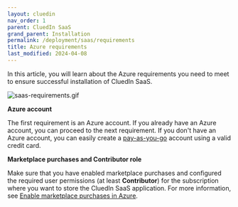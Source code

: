 ```yaml
---
layout: cluedin
nav_order: 1
parent: CluedIn SaaS
grand_parent: Installation
permalink: /deployment/saas/requirements
title: Azure requirements
last_modified: 2024-04-08
---
```


In this article, you will learn about the Azure requirements you need to meet to ensure successful installation of CluedIn SaaS.

![saas-requirements.gif](../../assets/images/deployment/saas-install/saas-requirements.gif)

**Azure account**

The first requirement is an Azure account. If you already have an Azure account, you can proceed to the next requirement. If you don't have an Azure account, you can easily create a [pay-as-you-go](https://azure.microsoft.com/en-us/pricing/purchase-options/pay-as-you-go/search/?ef_id=_k_EAIaIQobChMIwOntxpn2hAMV_AYGAB3AMAFmEAAYASAAEgJ8LPD_BwE_k_&OCID=AIDcmmbnk3rt9z_SEM__k_EAIaIQobChMIwOntxpn2hAMV_AYGAB3AMAFmEAAYASAAEgJ8LPD_BwE_k_&gad_source=1&gclid=EAIaIQobChMIwOntxpn2hAMV_AYGAB3AMAFmEAAYASAAEgJ8LPD_BwE) account using a valid credit card.

**Marketplace purchases and Contributor role**

Make sure that you have enabled marketplace purchases and configured the required user permissions (at least **Contributor**) for the subscription where you want to store the CluedIn SaaS application. For more information, see [Enable marketplace purchases in Azure](https://learn.microsoft.com/en-us/azure/cost-management-billing/manage/enable-marketplace-purchases).